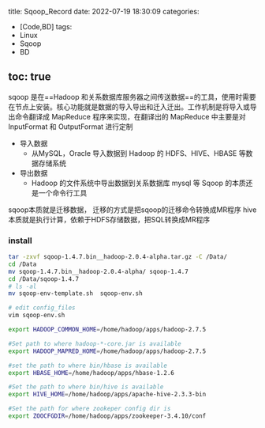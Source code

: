 title: Sqoop_Record
date: 2022-07-19 18:30:09
categories:
- [Code,BD]
tags:
- Linux
- Sqoop
- BD
  
toc: true
---

sqoop 是在==Hadoop 和关系数据库服务器之间传送数据==的工具，使用时需要在节点上安装。核心功能就是数据的导入导出和迁入迁出。工作机制是将导入或导出命令翻译成 MapReduce 程序来实现，在翻译出的 MapReduce 中主要是对 InputFormat 和 OutputFormat 进行定制
- 导入数据
  - 从MySQL，Oracle 导入数据到 Hadoop 的 HDFS、HIVE、HBASE 等数据存储系统
- 导出数据
  -  Hadoop 的文件系统中导出数据到关系数据库 mysql 等 Sqoop 的本质还是一个命令行工具

sqoop本质就是迁移数据， 迁移的方式是把sqoop的迁移命令转换成MR程序
hive本质就是执行计算，依赖于HDFS存储数据，把SQL转换成MR程序
### install
``` sh
tar -zxvf sqoop-1.4.7.bin__hadoop-2.0.4-alpha.tar.gz -C /Data/
cd /Data
mv sqoop-1.4.7.bin__hadoop-2.0.4-alpha/ sqoop-1.4.7
cd /Data/sqoop-1.4.7
# ls -al
mv sqoop-env-template.sh  sqoop-env.sh

# edit config_files
vim sqoop-env.sh 

export HADOOP_COMMON_HOME=/home/hadoop/apps/hadoop-2.7.5

#Set path to where hadoop-*-core.jar is available
export HADOOP_MAPRED_HOME=/home/hadoop/apps/hadoop-2.7.5

#set the path to where bin/hbase is available
export HBASE_HOME=/home/hadoop/apps/hbase-1.2.6

#Set the path to where bin/hive is available
export HIVE_HOME=/home/hadoop/apps/apache-hive-2.3.3-bin

#Set the path for where zookeper config dir is
export ZOOCFGDIR=/home/hadoop/apps/zookeeper-3.4.10/conf
```














